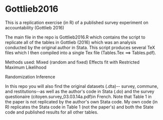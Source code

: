 # Gottlieb2016
This is a replication exercise (in R) of a published survey experiment on accountability (Gottlieb 2016)

The main file in the repo is Gottlieb2016.R which contains the script to replicate all of the tables in Gottlieb (2016) which was an analysis conducted by the original author in Stata. This script produces several TeX files which I then compiled into a single Tex file (Tables.Tex ==> Tables.pdf).


Methods used:
Mixed (random and fixed) Effects fit with Restricted Maximum Likelihood

Randomization Inference



In this repo you will also find the original datasets (.dta)-- survey, commune, and restitutions--as well as the author's code in Stata (.do) and the survey questionaire (citoyen.survey_03.03.14a.pdf)in French. Note that Table 1 in the paper is not replicated by the author's own Stata code. My own code (in R) replicates the Stata code in Table 1 (not the paper's) and both the State code and published results for all other tables.
